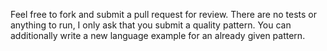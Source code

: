 Feel free to fork and submit a pull request for review. There are no tests or anything to run, I only ask that you submit a quality pattern. You can additionally write a new language example for an already given pattern.
